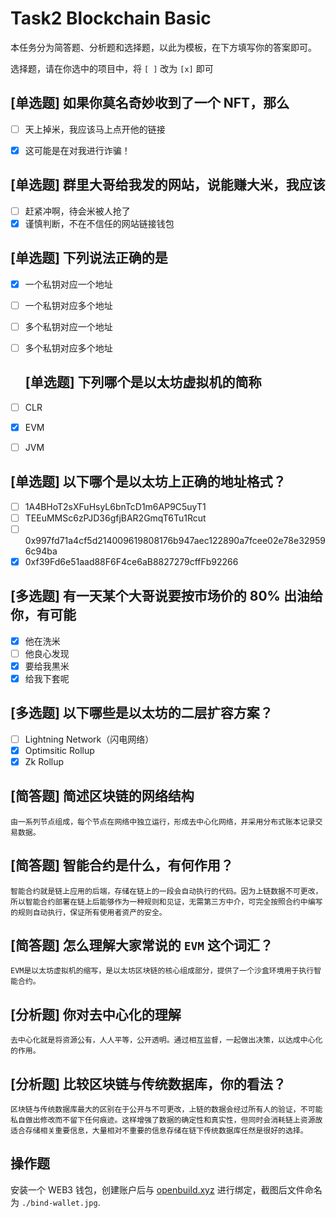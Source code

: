 # Task2 Blockchain Basic

本任务分为简答题、分析题和选择题，以此为模板，在下方填写你的答案即可。

选择题，请在你选中的项目中，将 `[ ]` 改为 `[x]` 即可



## [单选题] 如果你莫名奇妙收到了一个 NFT，那么

- [ ] 天上掉米，我应该马上点开他的链接
- [x] 这可能是在对我进行诈骗！
  
  

## [单选题] 群里大哥给我发的网站，说能赚大米，我应该

- [ ] 赶紧冲啊，待会米被人抢了
- [x] 谨慎判断，不在不信任的网站链接钱包

## [单选题] 下列说法正确的是

- [x] 一个私钥对应一个地址

- [ ] 一个私钥对应多个地址

- [ ] 多个私钥对应一个地址

- [ ] 多个私钥对应多个地址
  
  ## [单选题] 下列哪个是以太坊虚拟机的简称

- [ ] CLR

- [x] EVM

- [ ] JVM

## [单选题] 以下哪个是以太坊上正确的地址格式？

- [ ] 1A4BHoT2sXFuHsyL6bnTcD1m6AP9C5uyT1
- [ ] TEEuMMSc6zPJD36gfjBAR2GmqT6Tu1Rcut
- [ ] 0x997fd71a4cf5d214009619808176b947aec122890a7fcee02e78e329596c94ba
- [x] 0xf39Fd6e51aad88F6F4ce6aB8827279cffFb92266

## [多选题] 有一天某个大哥说要按市场价的 80% 出油给你，有可能

- [x] 他在洗米
- [ ] 他良心发现
- [x] 要给我黒米
- [x] 给我下套呢

## [多选题] 以下哪些是以太坊的二层扩容方案？

- [ ] Lightning Network（闪电网络）
- [x] Optimsitic Rollup
- [x] Zk Rollup

## [简答题] 简述区块链的网络结构

```
由一系列节点组成，每个节点在网络中独立运行，形成去中心化网络，并采用分布式账本记录交易数据。
```



## [简答题] 智能合约是什么，有何作用？

```
智能合约就是链上应用的后端，存储在链上的一段会自动执行的代码。因为上链数据不可更改，所以智能合约部署在链上后能够作为一种规则和见证，无需第三方中介，可完全按照合约中编写的规则自动执行，保证所有使用者资产的安全。
```



## [简答题] 怎么理解大家常说的 `EVM` 这个词汇？

```
EVM是以太坊虚拟机的缩写，是以太坊区块链的核心组成部分，提供了一个沙盒环境用于执行智能合约。
```



## [分析题] 你对去中心化的理解

```
去中心化就是将资源公有，人人平等，公开透明。通过相互监督，一起做出决策，以达成中心化的作用。
```



## [分析题] 比较区块链与传统数据库，你的看法？

```
区块链与传统数据库最大的区别在于公开与不可更改，上链的数据会经过所有人的验证，不可能私自做出修改而不留下任何痕迹。这样增强了数据的确定性和真实性，但同时会消耗链上资源故适合存储相关重要信息，大量相对不重要的信息存储在链下传统数据库任然是很好的选择。
```



## 操作题

安装一个 WEB3 钱包，创建账户后与 [openbuild.xyz](https://openbuild.xyz/profile) 进行绑定，截图后文件命名为 `./bind-wallet.jpg`.
